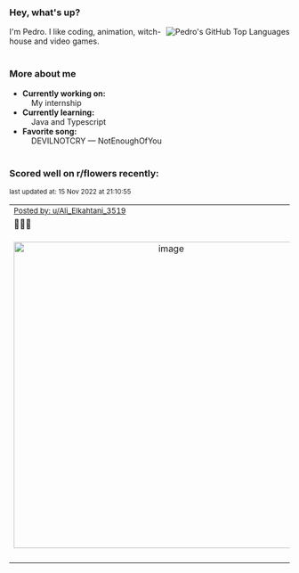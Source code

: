 ### Hey, what's up?
<img align="right" alt="Pedro's GitHub Top Languages" src="https://github-readme-stats.vercel.app/api/top-langs/?username=PedrosUsername&exclude_repo=HW2&layout=compact" />

I'm Pedro. I like coding, animation, witch-house and video games.<br><br>

### More about me
- **Currently working on:**  
&nbsp;&nbsp;&nbsp;&nbsp;My internship
- **Currently learning:**  
&nbsp;&nbsp;&nbsp;&nbsp;Java and Typescript
- **Favorite song:**  
&nbsp;&nbsp;&nbsp;&nbsp;DEVILNOTCRY — NotEnoughOfYou<br><br>

### Scored well on r/flowers recently:

<p align="left"><sub>last updated at: 15 Nov 2022 at 21:10:55</sub></p>

|   |
| --- |
| <sub>[Posted by: u/Ali_Elkahtani_3519][source]</sub> |
| **🌻💛💛** | 
|<p align="center"> <img alt="image" src="https://i.redd.it/cnlz25kioyz91.jpg" width="550" /> </p>|
|   |

  



  
  
  
[linkedin]: https://linkedin.com/in/pedro-h-r-gomes-8a487b14a/
[gmail]: mailto:pilique11@gmail.com
[source]: https://reddit.com/r/flowers/comments/yuzp7l/_/
[redditAPI]: https://www.reddit.com/dev/api/